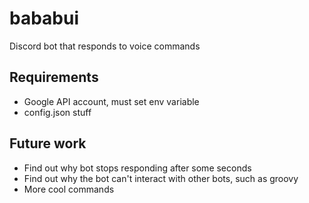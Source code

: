 # bababui
Discord bot that responds to voice commands

## Requirements
- Google API account, must set env variable
- config.json stuff

## Future work
- Find out why bot stops responding after some seconds
- Find out why the bot can't interact with other bots, such as groovy
- More cool commands

